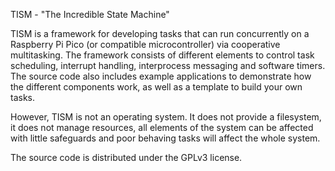 TISM - "The Incredible State Machine"

TISM is a framework for developing tasks that can run concurrently on a Raspberry Pi Pico (or compatible microcontroller) via cooperative multitasking. The framework consists of different elements to control task scheduling, interrupt handling, interprocess messaging and software timers. The source code also includes example applications to demonstrate how the different components work, as well as a template to build your own tasks.

However, TISM is not an operating system. It does not provide a filesystem, it does not manage resources, all elements of the system can be affected with little safeguards and poor behaving tasks will affect the whole system. 

The source code is distributed under the GPLv3 license.


